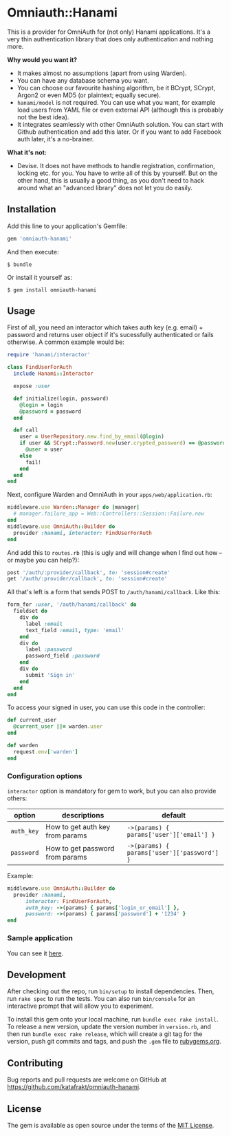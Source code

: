 # Omniauth::Hanami

This is a provider for OmniAuth for (not only) Hanami applications. It's a very thin authentication library that does only authentication and nothing more.

**Why would you want it?**

* It makes almost no assumptions (apart from using Warden).
* You can have any database schema you want.
* You can choose our favourite hashing algorithm, be it BCrypt, SCrypt, Argon2 or even MD5 (or plaintext; equally secure).
* `hanami/model` is not required. You can use what you want, for example load users from YAML file or even external API (although this is probably not the best idea).
* It integrates seamlessly with other OmniAuth solution. You can start with Github authentication and add this later. Or if you want to add Facebook auth later, it's a no-brainer.

**What it's not:**

* Devise. It does not have methods to handle registration, confirmation, locking etc. for you. You have to write all of this by yourself. But on the other hand, this is usually a good thing, as you don't need to hack around what an "advanced library" does not let you do easily.

## Installation

Add this line to your application's Gemfile:

```ruby
gem 'omniauth-hanami'
```

And then execute:

    $ bundle

Or install it yourself as:

    $ gem install omniauth-hanami

## Usage

First of all, you need an interactor which takes auth key (e.g. email) + password and returns user object if it's sucessfully authenticated or fails otherwise. A common example would be:

```ruby
require 'hanami/interactor'

class FindUserForAuth
  include Hanami::Interactor

  expose :user

  def initialize(login, password)
    @login = login
    @password = password
  end

  def call
    user = UserRepository.new.find_by_email(@login)
    if user && SCrypt::Password.new(user.crypted_password) == @password
      @user = user
    else
      fail!
    end
  end
end
```

Next, configure Warden and OmniAuth in your `apps/web/application.rb`:

```ruby
middleware.use Warden::Manager do |manager|
  # manager.failure_app = Web::Controllers::Session::Failure.new
end
middleware.use OmniAuth::Builder do
  provider :hanami, interactor: FindUserForAuth
end
```

And add this to `routes.rb` (this is ugly and will change when I find out how – or maybe you can help?):

```ruby
post '/auth/:provider/callback', to: 'session#create'
get '/auth/:provider/callback', to: 'session#create'
```

All that's left is a form that sends POST to `/auth/hanami/callback`. Like this:

```ruby
form_for :user, '/auth/hanami/callback' do
  fieldset do
    div do
      label :email
      text_field :email, type: 'email'
    end
    div do
      label :password
      password_field :password
    end
    div do
      submit 'Sign in'
    end
  end
end
```

To access your signed in user, you can use this code in the controller:

```ruby
def current_user
  @current_user ||= warden.user
end

def warden
  request.env['warden']
end
```

### Configuration options

`interactor` option is mandatory for gem to work, but you can also provide others:

| option | descriptions | default |
|--------|--------------|---------|
| `auth_key` | How to get auth key from params | `->(params) { params['user']['email'] }` |
| `password` | How to get password from params | `->(params) { params['user']['password'] }` |

Example:

```ruby
middleware.use OmniAuth::Builder do
  provider :hanami, 
      interactor: FindUserForAuth, 
      auth_key: ->(params) { params['login_or_email'] }, 
      password: ->(params) { params['password'] + '1234' }
end
```

### Sample application

You can see it [here](https://gitlab.com/katafrakt/hanami_omniauth_example).

## Development

After checking out the repo, run `bin/setup` to install dependencies. Then, run `rake spec` to run the tests. You can also run `bin/console` for an interactive prompt that will allow you to experiment.

To install this gem onto your local machine, run `bundle exec rake install`. To release a new version, update the version number in `version.rb`, and then run `bundle exec rake release`, which will create a git tag for the version, push git commits and tags, and push the `.gem` file to [rubygems.org](https://rubygems.org).

## Contributing

Bug reports and pull requests are welcome on GitHub at https://github.com/katafrakt/omniauth-hanami.


## License

The gem is available as open source under the terms of the [MIT License](http://opensource.org/licenses/MIT).

